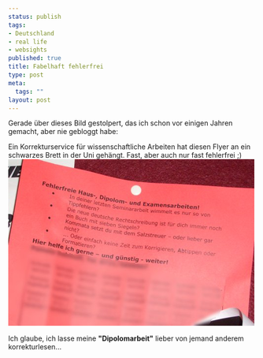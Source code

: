 ```yaml
--- 
status: publish
tags: 
- Deutschland
- real life
- websights
published: true
title: Fabelhaft fehlerfrei
type: post
meta: 
  tags: ""
layout: post
---
```

Gerade über dieses Bild gestolpert, das ich schon vor einigen Jahren gemacht, aber nie gebloggt habe:

Ein Korrekturservice für wissenschaftliche Arbeiten hat diesen Flyer an ein schwarzes Brett in der Uni gehängt. Fast, aber auch nur fast fehlerfrei ;)
<img src='/media/wp/2007/08/fast-fehlerfrei.jpg' alt='Fast fehlerfrei' />

Ich glaube, ich lasse meine <strong>"Dipolomarbeit"</strong> lieber von jemand anderem korrekturlesen...
